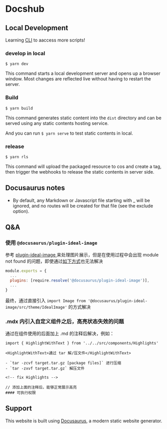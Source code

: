 # Docshub

## Local Development

Learning [CLI](https://docusaurus.io/zh-CN/docs/cli) to aaccess more scripts!

### develop in local

```
$ yarn dev
```

This command starts a local development server and opens up a browser window. Most changes are reflected live without having to restart the server.

### Build

```
$ yarn build
```

This command generates static content into the `dist` directory and can be served using any static contents hosting service.

And you can run `$ yarn serve` to test static contents in local.

### release

```
$ yarn rls
```

This command will upload the packaged resource to cos and create a tag, then trigger the webhooks to release the static contents in server side.

## Docusaurus notes

-  By default, any Markdown or Javascript file starting with _ will be ignored, and no routes will be created for that file (see the exclude option).

## Q&A

### 使用 `@docusaurus/plugin-ideal-image`

参考 [plugin-ideal-image
](https://docusaurus.io/zh-CN/docs/api/plugins/@docusaurus/plugin-ideal-image) 来处理图片展示，但是在使用过程中会出现 module not found 的问题，即使通过[如下方式](https://github.com/facebook/docusaurus/issues/2825)也无法解决

```js
module.exports = {
  ...
  plugins: [require.resolve('@docusaurus/plugin-ideal-image')],
  ...
}
```

最终，通过直接引入 `import Image from '@docusaurus/plugin-ideal-image/src/theme/IdealImage'` 的方式解决

### .mdx 内引入自定义组件之后，高亮状态失效的问题

通过在组件使用的后面加上 .md 的注释后解决，例如：

```mdx
import { HighlightWithText } from '../../src/components/Highlights'

<HighlightWithText>通过 tar 解/压文件</HighlightWithText>

- `tar -zcvf target.tar.gz [package files]` 进行压缩
- `tar -zxvf target.tar.gz` 解压文件

<!-- fix Highlights -->

// 添加上面的注释后，能够正常展示高亮
#### 可执行权限
```

## Support

This website is built using [Docusaurus](https://docusaurus.io/), a modern static website generator.
